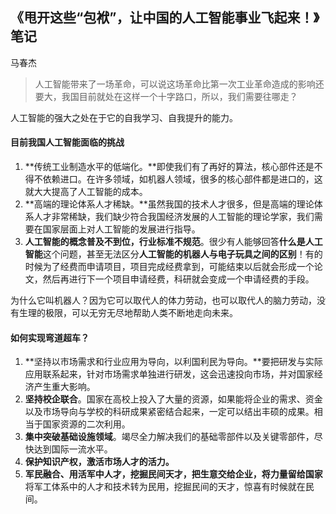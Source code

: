 
## 《甩开这些“包袱”，让中国的人工智能事业飞起来！》笔记
马春杰

> 人工智能带来了一场革命，可以说这场革命比第一次工业革命造成的影响还要大，我国目前就处在这样一个十字路口，所以，我们需要往哪走？

人工智能的强大之处在于它的自我学习、自我提升的能力。

#### 目前我国人工智能面临的挑战

1. **传统工业制造水平的低端化。**即使我们有了再好的算法，核心部件还是不得不依赖进口。在许多领域，如机器人领域，很多的核心部件都是进口的，这就大大提高了人工智能的成本。
2. **高端的理论体系人才稀缺。**虽然我国的技术人才很多，但是高端的理论体系人才非常稀缺，我们缺少符合我国经济发展的人工智能的理论学家，我们需要在国家层面上对人工智能的发展进行指导。
3. **人工智能的概念普及不到位，行业标准不规范**。很少有人能够回答**什么是人工智能**这个问题，甚至无法区分**人工智能的机器人与电子玩具之间的区别**！有的时候为了经费而申请项目，项目完成经费拿到，可能结束以后就会形成一个论文，然后再进行下一个项目申请经费，科研就会变成一个申请经费的手段。

为什么它叫机器人？因为它可以取代人的体力劳动，也可以取代人的脑力劳动，没有生理的极限，可以无穷无尽地帮助人类不断地走向未来。

#### 如何实现弯道超车？

1. **坚持以市场需求和行业应用为导向，以利国利民为导向。**要把研发与实际应用联系起来，针对市场需求单独进行研发，这会迅速投向市场，并对国家经济产生重大影响。
2. **坚持校企联合**。国家在高校上投入了大量的资源，如果能将企业的需求、资金以及市场导向与学校的科研成果紧密结合起来，一定可以结出丰硕的成果。相当于国家资源的二次利用。
3. **集中突破基础设施领域**。竭尽全力解决我们的基础零部件以及关键零部件，尽快达到国际一流水平。
4. **保护知识产权，激活市场人才的活力。**
5. **军民融合、用活军中人才，挖掘民间天才，把生意交给企业，将力量留给国家**将军工体系中的人才和技术转为民用，挖掘民间的天才，惊喜有时候就在民间。